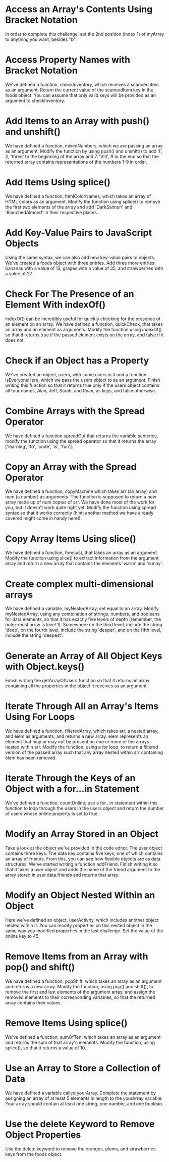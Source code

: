 # Access an Array's Contents Using Bracket Notation

In order to complete this challenge, set the 2nd position (index 1) of myArray to anything you want, besides "b".



# Access Property Names with Bracket Notation

We've defined a function, checkInventory, which receives a scanned item as an argument. Return the current value of the scannedItem key in the foods object. You can assume that only valid keys will be provided as an argument to checkInventory.



# Add Items to an Array with push() and unshift()

We have defined a function, mixedNumbers, which we are passing an array as an argument. Modify the function by using push() and unshift() to add 'I', 2, 'three' to the beginning of the array and 7, 'VIII', 9 to the end so that the returned array contains representations of the numbers 1-9 in order.



# Add Items Using splice()

We have defined a function, htmlColorNames, which takes an array of HTML colors as an argument. Modify the function using splice() to remove the first two elements of the array and add 'DarkSalmon' and 'BlanchedAlmond' in their respective places.



# Add Key-Value Pairs to JavaScript Objects

Using the same syntax, we can also add new key-value pairs to objects. We've created a foods object with three entries. Add three more entries: bananas with a value of 13, grapes with a value of 35, and strawberries with a value of 27.



# Check For The Presence of an Element With indexOf()

indexOf() can be incredibly useful for quickly checking for the presence of an element on an array. We have defined a function, quickCheck, that takes an array and an element as arguments. Modify the function using indexOf() so that it returns true if the passed element exists on the array, and false if it does not.



# Check if an Object has a Property

We've created an object, users, with some users in it and a function isEveryoneHere, which we pass the users object to as an argument. Finish writing this function so that it returns true only if the users object contains all four names, Alan, Jeff, Sarah, and Ryan, as keys, and false otherwise.



# Combine Arrays with the Spread Operator

We have defined a function spreadOut that returns the variable sentence, modify the function using the spread operator so that it returns the array ['learning', 'to', 'code', 'is', 'fun'].



# Copy an Array with the Spread Operator

We have defined a function, copyMachine which takes arr (an array) and num (a number) as arguments. The function is supposed to return a new array made up of num copies of arr. We have done most of the work for you, but it doesn't work quite right yet. Modify the function using spread syntax so that it works correctly (hint: another method we have already covered might come in handy here!).



# Copy Array Items Using slice()

We have defined a function, forecast, that takes an array as an argument. Modify the function using slice() to extract information from the argument array and return a new array that contains the elements 'warm' and 'sunny'.



# Create complex multi-dimensional arrays

We have defined a variable, myNestedArray, set equal to an array. Modify myNestedArray, using any combination of strings, numbers, and booleans for data elements, so that it has exactly five levels of depth (remember, the outer-most array is level 1). Somewhere on the third level, include the string 'deep', on the fourth level, include the string 'deeper', and on the fifth level, include the string 'deepest'.



# Generate an Array of All Object Keys with Object.keys()

Finish writing the getArrayOfUsers function so that it returns an array containing all the properties in the object it receives as an argument.



# Iterate Through All an Array's Items Using For Loops

We have defined a function, filteredArray, which takes arr, a nested array, and elem as arguments, and returns a new array. elem represents an element that may or may not be present on one or more of the arrays nested within arr. Modify the function, using a for loop, to return a filtered version of the passed array such that any array nested within arr containing elem has been removed.



# Iterate Through the Keys of an Object with a for...in Statement

We've defined a function, countOnline; use a for...in statement within this function to loop through the users in the users object and return the number of users whose online property is set to true.



# Modify an Array Stored in an Object

Take a look at the object we've provided in the code editor. The user object contains three keys. The data key contains five keys, one of which contains an array of friends. From this, you can see how flexible objects are as data structures. We've started writing a function addFriend. Finish writing it so that it takes a user object and adds the name of the friend argument to the array stored in user.data.friends and returns that array.



# Modify an Object Nested Within an Object

Here we've defined an object, userActivity, which includes another object nested within it. You can modify properties on this nested object in the same way you modified properties in the last challenge. Set the value of the online key to 45.



# Remove Items from an Array with pop() and shift()

We have defined a function, popShift, which takes an array as an argument and returns a new array. Modify the function, using pop() and shift(), to remove the first and last elements of the argument array, and assign the removed elements to their corresponding variables, so that the returned array contains their values.



# Remove Items Using splice()

We've defined a function, sumOfTen, which takes an array as an argument and returns the sum of that array's elements. Modify the function, using splice(), so that it returns a value of 10.



# Use an Array to Store a Collection of Data

We have defined a variable called yourArray. Complete the statement by assigning an array of at least 5 elements in length to the yourArray variable. Your array should contain at least one string, one number, and one boolean.



# Use the delete Keyword to Remove Object Properties

Use the delete keyword to remove the oranges, plums, and strawberries keys from the foods object.
